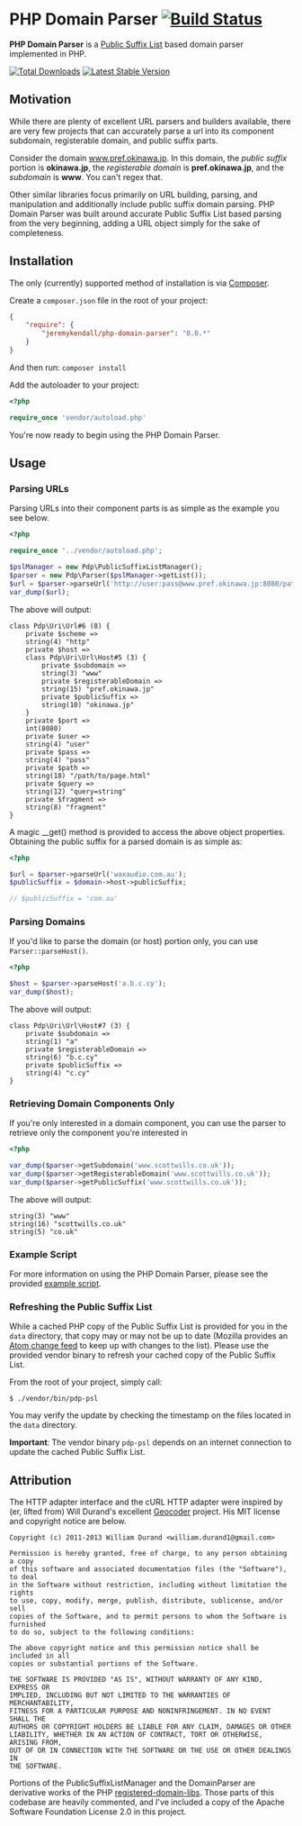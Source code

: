 PHP Domain Parser [![Build Status](https://travis-ci.org/jeremykendall/php-domain-parser.png?branch=master)](https://travis-ci.org/jeremykendall/php-domain-parser)
=================

**PHP Domain Parser** is a [Public Suffix List](http://publicsuffix.org/) based 
domain parser implemented in PHP.

[![Total Downloads](https://poser.pugx.org/jeremykendall/php-domain-parser/downloads.png)](https://packagist.org/packages/jeremykendall/php-domain-parser)
[![Latest Stable Version](https://poser.pugx.org/jeremykendall/php-domain-parser/v/stable.png)](https://packagist.org/packages/jeremykendall/php-domain-parser)

Motivation
----------

While there are plenty of excellent URL parsers and builders available, there
are very few projects that can accurately parse a url into its component 
subdomain, registerable domain, and public suffix parts. 

Consider the domain www.pref.okinawa.jp.  In this domain, the
*public suffix* portion is **okinawa.jp**, the *registerable domain* is
**pref.okinawa.jp**, and the *subdomain* is **www**. You can't regex that.

Other similar libraries focus primarily on URL building, parsing, and manipulation and 
additionally include public suffix domain parsing.  PHP Domain Parser was built around 
accurate Public Suffix List based parsing from the very beginning, adding a URL 
object simply for the sake of completeness.

Installation
------------

The only (currently) supported method of installation is via
[Composer](http://getcomposer.org).

Create a `composer.json` file in the root of your project:

``` json
{
    "require": {
        "jeremykendall/php-domain-parser": "0.0.*"
    }
}
```

And then run: `composer install`

Add the autoloader to your project:

``` php
<?php

require_once 'vendor/autoload.php'
```

You're now ready to begin using the PHP Domain Parser.

Usage
-----

### Parsing URLs ###

Parsing URLs into their component parts is as simple as the example you see below.

``` php
<?php

require_once '../vendor/autoload.php';

$pslManager = new Pdp\PublicSuffixListManager();
$parser = new Pdp\Parser($pslManager->getList());
$url = $parser->parseUrl('http://user:pass@www.pref.okinawa.jp:8080/path/to/page.html?query=string#fragment');
var_dump($url);
```

The above will output:

```
class Pdp\Uri\Url#6 (8) {
    private $scheme =>
    string(4) "http"
    private $host =>
    class Pdp\Uri\Url\Host#5 (3) {
        private $subdomain =>
        string(3) "www"
        private $registerableDomain =>
        string(15) "pref.okinawa.jp"
        private $publicSuffix =>
        string(10) "okinawa.jp"
    }
    private $port =>
    int(8080)
    private $user =>
    string(4) "user"
    private $pass =>
    string(4) "pass"
    private $path =>
    string(18) "/path/to/page.html"
    private $query =>
    string(12) "query=string"
    private $fragment =>
    string(8) "fragment"
}
```

A magic __get() method is provided to access the above object properties.  Obtaining the
public suffix for a parsed domain is as simple as:

``` php
<?php

$url = $parser->parseUrl('waxaudio.com.au');
$publicSuffix = $domain->host->publicSuffix;

// $publicSuffix = 'com.au'
```

### Parsing Domains ###

If you'd like to parse the domain (or host) portion only, you can use 
`Parser::parseHost()`.

```php
<?php

$host = $parser->parseHost('a.b.c.cy');
var_dump($host);
```

The above will output:

```
class Pdp\Uri\Url\Host#7 (3) {
    private $subdomain =>
    string(1) "a"
    private $registerableDomain =>
    string(6) "b.c.cy"
    private $publicSuffix =>
    string(4) "c.cy"
}
```

### Retrieving Domain Components Only ###

If you're only interested in a domain component, you can use the parser to
retrieve only the component you're interested in

```php
<?php

var_dump($parser->getSubdomain('www.scottwills.co.uk'));
var_dump($parser->getRegisterableDomain('www.scottwills.co.uk'));
var_dump($parser->getPublicSuffix('www.scottwills.co.uk'));
```

The above will output:

```
string(3) "www"
string(16) "scottwills.co.uk"
string(5) "co.uk"
```

### Example Script ###

For more information on using the PHP Domain Parser, please see the provided
[example
script](https://github.com/jeremykendall/php-domain-parser/blob/master/example.php).

### Refreshing the Public Suffix List ###

While a cached PHP copy of the Public Suffix List is provided for you in the
`data` directory, that copy may or may not be up to date (Mozilla provides an
[Atom change
feed](http://hg.mozilla.org/mozilla-central/atom-log/default/netwerk/dns/effective_tld_names.dat) to keep
up with changes to the list). Please use the provided vendor binary to refresh
your cached copy of the Public Suffix List.

From the root of your project, simply call:

```
$ ./vendor/bin/pdp-psl
```

You may verify the update by checking the timestamp on the files located in the
`data` directory.

**Important**: The vendor binary `pdp-psl` depends on an internet connection to
update the cached Public Suffix List.

Attribution
-----------

The HTTP adapter interface and the cURL HTTP adapter were inspired by (er,
lifted from) Will Durand's excellent
[Geocoder](https://github.com/willdurand/Geocoder) project.  His MIT license and
copyright notice are below.

```
Copyright (c) 2011-2013 William Durand <william.durand1@gmail.com>

Permission is hereby granted, free of charge, to any person obtaining a copy
of this software and associated documentation files (the "Software"), to deal
in the Software without restriction, including without limitation the rights
to use, copy, modify, merge, publish, distribute, sublicense, and/or sell
copies of the Software, and to permit persons to whom the Software is furnished
to do so, subject to the following conditions:

The above copyright notice and this permission notice shall be included in all
copies or substantial portions of the Software.

THE SOFTWARE IS PROVIDED "AS IS", WITHOUT WARRANTY OF ANY KIND, EXPRESS OR
IMPLIED, INCLUDING BUT NOT LIMITED TO THE WARRANTIES OF MERCHANTABILITY,
FITNESS FOR A PARTICULAR PURPOSE AND NONINFRINGEMENT. IN NO EVENT SHALL THE
AUTHORS OR COPYRIGHT HOLDERS BE LIABLE FOR ANY CLAIM, DAMAGES OR OTHER
LIABILITY, WHETHER IN AN ACTION OF CONTRACT, TORT OR OTHERWISE, ARISING FROM,
OUT OF OR IN CONNECTION WITH THE SOFTWARE OR THE USE OR OTHER DEALINGS IN
THE SOFTWARE.
```

Portions of the PublicSuffixListManager and the DomainParser are derivative
works of the PHP
[registered-domain-libs](https://github.com/usrflo/registered-domain-libs).
Those parts of this codebase are heavily commented, and I've included a copy of
the Apache Software Foundation License 2.0 in this project.
